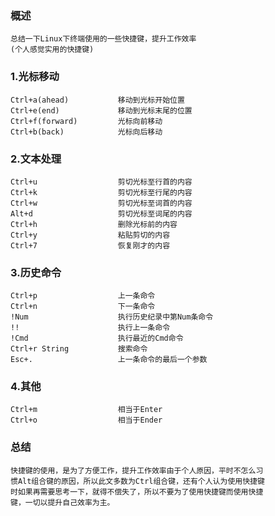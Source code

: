 ### 概述
    总结一下Linux下终端使用的一些快捷键，提升工作效率  
    (个人感觉实用的快捷键)

### 1.光标移动
    Ctrl+a(ahead)           移动到光标开始位置
    Ctrl+e(end)             移动到光标末尾的位置
    Ctrl+f(forward)         光标向前移动
    Ctrl+b(back)            光标向后移动

### 2.文本处理
    Ctrl+u                  剪切光标至行首的内容
    Ctrl+k                  剪切光标至行尾的内容
    Ctrl+w                  剪切光标至词首的内容
    Alt+d                   剪切光标至词尾的内容
    Ctrl+h                  删除光标前的内容
    Ctrl+y                  粘贴剪切的内容
    Ctrl+7                  恢复刚才的内容

### 3.历史命令
    Ctrl+p                  上一条命令
    Ctrl+n                  下一条命令
    !Num                    执行历史纪录中第Num条命令
    !!                      执行上一条命令
    !Cmd                    执行最近的Cmd命令
    Ctrl+r String           搜索命令
    Esc+.                   上一条命令的最后一个参数

### 4.其他
    Ctrl+m                  相当于Enter
    Ctrl+o                  相当于Ender

### 总结
    快捷键的使用，是为了方便工作，提升工作效率由于个人原因，平时不怎么习
    惯Alt组合键的原因，所以此文多数为Ctrl组合键，还有个人认为使用快捷键
    时如果再需要思考一下，就得不偿失了，所以不要为了使用快捷键而使用快捷
    键，一切以提升自己效率为主。


